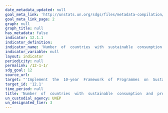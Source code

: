 ```yaml
---
date_metadata_updated: null
goal_meta_link: 'http://unstats.un.org/sdgs/files/metadata-compilation/Metadata-Goal-12.pdf'
goal_meta_link_page: 2
graph: null
graph_title: null
has_metadata: false
indicator: 12.1.1
indicator_definition: 
indicator_name: 'Number  of  countries  with  sustainable  consumption  and  production  (SCP)  national  action  plans  or  SCP  mainstreamed  as  a  priority  or  a  target  into  national  policies'
indicator_variable: null
layout: indicator
periodicity: null
permalink: /12-1-1/
sdg_goal: 12
source_url: 
target: "'Implement  the  10-year  Framework  of  Programmes  on  Sustainable  Consumption  and  Production  Patterns,  all  countries  taking  action,  with  developed  countries  taking  the  lead,  taking  into  account  the  development  and  capabilities  of  developing  countries.'"
target_id: '12.1'
time_period: null
title: 'Number  of  countries  with  sustainable  consumption  and  production  (SCP)  national  action  plans  or  SCP  mainstreamed  as  a  priority  or  a  target  into  national  policies'
un_custodial_agency: UNEP
un_designated_tier: 3
---
```

